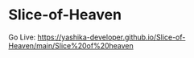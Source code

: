 # Slice-of-Heaven
Go Live: https://yashika-developer.github.io/Slice-of-Heaven/main/Slice%20of%20heaven
